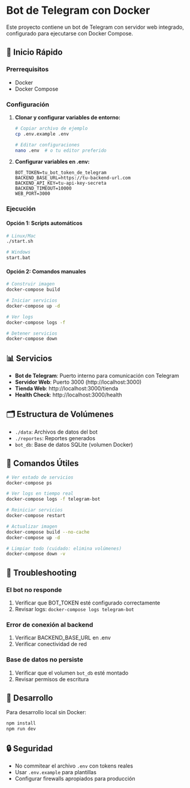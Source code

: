 # Bot de Telegram con Docker

Este proyecto contiene un bot de Telegram con servidor web integrado, configurado para ejecutarse con Docker Compose.

## 🚀 Inicio Rápido

### Prerrequisitos
- Docker
- Docker Compose

### Configuración

1. **Clonar y configurar variables de entorno:**
   ```bash
   # Copiar archivo de ejemplo
   cp .env.example .env
   
   # Editar configuraciones
   nano .env  # o tu editor preferido
   ```

2. **Configurar variables en .env:**
   ```env
   BOT_TOKEN=tu_bot_token_de_telegram
   BACKEND_BASE_URL=https://tu-backend-url.com
   BACKEND_API_KEY=tu-api-key-secreta
   BACKEND_TIMEOUT=10000
   WEB_PORT=3000
   ```

### Ejecución

#### Opción 1: Scripts automáticos
```bash
# Linux/Mac
./start.sh

# Windows
start.bat
```

#### Opción 2: Comandos manuales
```bash
# Construir imagen
docker-compose build

# Iniciar servicios
docker-compose up -d

# Ver logs
docker-compose logs -f

# Detener servicios
docker-compose down
```

## 📊 Servicios

- **Bot de Telegram**: Puerto interno para comunicación con Telegram
- **Servidor Web**: Puerto 3000 (http://localhost:3000)
- **Tienda Web**: http://localhost:3000/tienda
- **Health Check**: http://localhost:3000/health

## 🗂️ Estructura de Volúmenes

- `./data`: Archivos de datos del bot
- `./reportes`: Reportes generados
- `bot_db`: Base de datos SQLite (volumen Docker)

## 🔧 Comandos Útiles

```bash
# Ver estado de servicios
docker-compose ps

# Ver logs en tiempo real
docker-compose logs -f telegram-bot

# Reiniciar servicios
docker-compose restart

# Actualizar imagen
docker-compose build --no-cache
docker-compose up -d

# Limpiar todo (cuidado: elimina volúmenes)
docker-compose down -v
```

## 🐛 Troubleshooting

### El bot no responde
1. Verificar que BOT_TOKEN esté configurado correctamente
2. Revisar logs: `docker-compose logs telegram-bot`

### Error de conexión al backend
1. Verificar BACKEND_BASE_URL en .env
2. Verificar conectividad de red

### Base de datos no persiste
1. Verificar que el volumen `bot_db` esté montado
2. Revisar permisos de escritura

## 📝 Desarrollo

Para desarrollo local sin Docker:
```bash
npm install
npm run dev
```

## 🔒 Seguridad

- No commitear el archivo `.env` con tokens reales
- Usar `.env.example` para plantillas
- Configurar firewalls apropiados para producción
